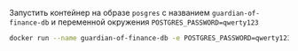 Запустить контейнер на образе `posgres` с названием `guardian-of-finance-db` и переменной окружения `POSTGRES_PASSWORD=qwerty123`
```sh
docker run --name guardian-of-finance-db -e POSTGRES_PASSWORD=qwerty123 -d --rm postgres
```